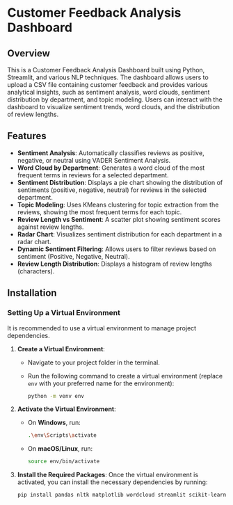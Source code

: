 # Customer Feedback Analysis Dashboard

## Overview
This is a Customer Feedback Analysis Dashboard built using Python, Streamlit, and various NLP techniques. The dashboard allows users to upload a CSV file containing customer feedback and provides various analytical insights, such as sentiment analysis, word clouds, sentiment distribution by department, and topic modeling. Users can interact with the dashboard to visualize sentiment trends, word clouds, and the distribution of review lengths.

## Features
- **Sentiment Analysis**: Automatically classifies reviews as positive, negative, or neutral using VADER Sentiment Analysis.
- **Word Cloud by Department**: Generates a word cloud of the most frequent terms in reviews for a selected department.
- **Sentiment Distribution**: Displays a pie chart showing the distribution of sentiments (positive, negative, neutral) for reviews in the selected department.
- **Topic Modeling**: Uses KMeans clustering for topic extraction from the reviews, showing the most frequent terms for each topic.
- **Review Length vs Sentiment**: A scatter plot showing sentiment scores against review lengths.
- **Radar Chart**: Visualizes sentiment distribution for each department in a radar chart.
- **Dynamic Sentiment Filtering**: Allows users to filter reviews based on sentiment (Positive, Negative, Neutral).
- **Review Length Distribution**: Displays a histogram of review lengths (characters).

## Installation

### Setting Up a Virtual Environment

It is recommended to use a virtual environment to manage project dependencies.

1. **Create a Virtual Environment**:
   - Navigate to your project folder in the terminal.
   - Run the following command to create a virtual environment (replace `env` with your preferred name for the environment):

     ```bash
     python -m venv env
     ```

2. **Activate the Virtual Environment**:
   - On **Windows**, run:

     ```bash
     .\env\Scripts\activate
     ```

   - On **macOS/Linux**, run:

     ```bash
     source env/bin/activate
     ```

3. **Install the Required Packages**:
   Once the virtual environment is activated, you can install the necessary dependencies by running:

   ```bash
   pip install pandas nltk matplotlib wordcloud streamlit scikit-learn numpy
